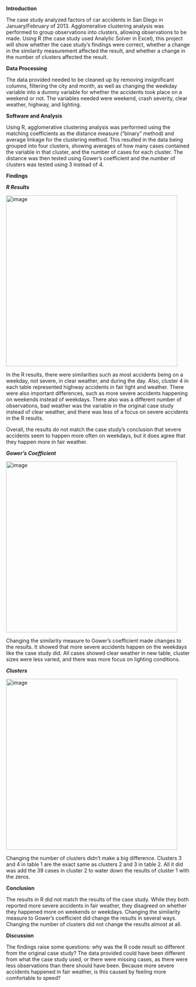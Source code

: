 **Introduction**

The case study analyzed factors of car accidents in San Diego in January/February of 2013. Agglomerative clustering analysis was performed to group observations into clusters, allowing observations to be made. Using R (the case study used Analytic Solver in Excel), this project will show whether the case study’s findings were correct, whether a change in the similarity measurement affected the result, and whether a change in the number of clusters affected the result.

**Data Processing**

The data provided needed to be cleaned up by removing insignificant columns, filtering the city and month, as well as changing the weekday variable into a dummy variable for whether the accidents took place on a weekend or not. The variables needed were weekend, crash severity, clear weather, highway, and lighting.

**Software and Analysis**

Using R, agglomerative clustering analysis was performed using the matching coefficients as the distance measure (“binary” method) and average linkage for the clustering method. This resulted in the data being grouped into four clusters, showing averages of how many cases contained the variable in that cluster, and the number of cases for each cluster. The distance was then tested using Gower’s coefficient and the number of clusters was tested using 3 instead of 4.

**Findings**

**_R Results_**

<img width="468" alt="image" src="https://github.com/user-attachments/assets/6f253c1b-be59-4642-8cae-51114e500f8a" />

In the R results, there were similarities such as most accidents being on a weekday, not severe, in clear weather, and during the day. Also, cluster 4 in each table represented highway accidents in fair light and weather. There were also important differences, such as more severe accidents happening on weekends instead of weekdays. There also was a different number of observations, bad weather was the variable in the original case study instead of clear weather, and there was less of a focus on severe accidents in the R results.

Overall, the results do not match the case study’s conclusion that severe accidents seem to happen more often on weekdays, but it does agree that they happen more in fair weather.

**_Gower’s Coefficient_**

<img width="468" alt="image" src="https://github.com/user-attachments/assets/3059d60c-d6b1-442b-aee8-ccad407be4f1" />

Changing the similarity measure to Gower’s coefficient made changes to the results. It showed that more severe accidents happen on the weekdays like the case study did. All cases showed clear weather in new table, cluster sizes were less varied, and there was more focus on lighting conditions.

**_Clusters_**

<img width="468" alt="image" src="https://github.com/user-attachments/assets/0e240d59-9134-48ca-9818-947c96bc524c" />

Changing the number of clusters didn’t make a big difference. Clusters 3 and 4 in table 1 are the exact same as clusters 2 and 3 in table 2. All it did was add the 39 cases in cluster 2 to water down the results of cluster 1 with the zeros.

**Conclusion**

The results in R did not match the results of the case study. While they both reported more severe accidents in fair weather, they disagreed on whether they happened more on weekends or weekdays. Changing the similarity measure to Gower’s coefficient did change the results in several ways. Changing the number of clusters did not change the results almost at all.

**Discussion**

The findings raise some questions: why was the R code result so different from the original case study? The data provided could have been different from what the case study used, or there were missing cases, as there were less observations than there should have been. Because more severe accidents happened in fair weather, is this caused by feeling more comfortable to speed?
